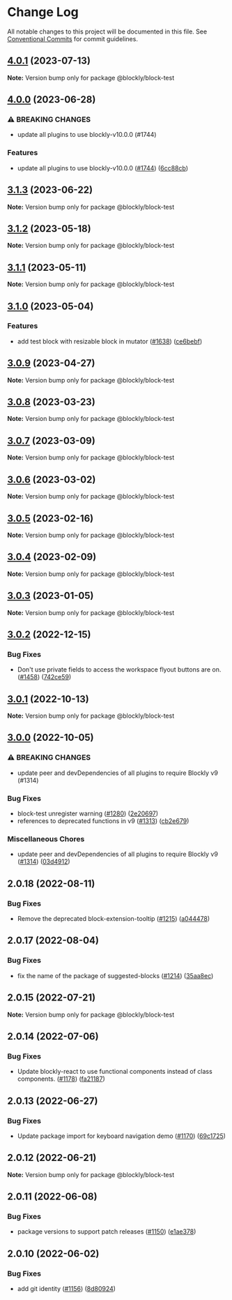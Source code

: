 # Change Log

All notable changes to this project will be documented in this file.
See [Conventional Commits](https://conventionalcommits.org) for commit guidelines.

## [4.0.1](https://github.com/google/blockly-samples/compare/@blockly/block-test@4.0.0...@blockly/block-test@4.0.1) (2023-07-13)

**Note:** Version bump only for package @blockly/block-test





## [4.0.0](https://github.com/google/blockly-samples/compare/@blockly/block-test@3.1.3...@blockly/block-test@4.0.0) (2023-06-28)


### ⚠ BREAKING CHANGES

* update all plugins to use blockly-v10.0.0 (#1744)

### Features

* update all plugins to use blockly-v10.0.0 ([#1744](https://github.com/google/blockly-samples/issues/1744)) ([6cc88cb](https://github.com/google/blockly-samples/commit/6cc88cbef39d4ad664a668d3d46eb29ba7292f9c))



## [3.1.3](https://github.com/google/blockly-samples/compare/@blockly/block-test@3.1.2...@blockly/block-test@3.1.3) (2023-06-22)

**Note:** Version bump only for package @blockly/block-test





## [3.1.2](https://github.com/google/blockly-samples/compare/@blockly/block-test@3.1.1...@blockly/block-test@3.1.2) (2023-05-18)

**Note:** Version bump only for package @blockly/block-test





## [3.1.1](https://github.com/google/blockly-samples/compare/@blockly/block-test@3.1.0...@blockly/block-test@3.1.1) (2023-05-11)

**Note:** Version bump only for package @blockly/block-test





## [3.1.0](https://github.com/google/blockly-samples/compare/@blockly/block-test@3.0.9...@blockly/block-test@3.1.0) (2023-05-04)


### Features

* add test block with resizable block in mutator ([#1638](https://github.com/google/blockly-samples/issues/1638)) ([ce6bebf](https://github.com/google/blockly-samples/commit/ce6bebfb7856950918ea1f0f48a5dce729354674))



## [3.0.9](https://github.com/google/blockly-samples/compare/@blockly/block-test@3.0.8...@blockly/block-test@3.0.9) (2023-04-27)

**Note:** Version bump only for package @blockly/block-test





## [3.0.8](https://github.com/google/blockly-samples/compare/@blockly/block-test@3.0.7...@blockly/block-test@3.0.8) (2023-03-23)

**Note:** Version bump only for package @blockly/block-test





## [3.0.7](https://github.com/google/blockly-samples/compare/@blockly/block-test@3.0.6...@blockly/block-test@3.0.7) (2023-03-09)

**Note:** Version bump only for package @blockly/block-test





## [3.0.6](https://github.com/google/blockly-samples/compare/@blockly/block-test@3.0.5...@blockly/block-test@3.0.6) (2023-03-02)

**Note:** Version bump only for package @blockly/block-test





## [3.0.5](https://github.com/google/blockly-samples/compare/@blockly/block-test@3.0.4...@blockly/block-test@3.0.5) (2023-02-16)

**Note:** Version bump only for package @blockly/block-test





## [3.0.4](https://github.com/google/blockly-samples/compare/@blockly/block-test@3.0.3...@blockly/block-test@3.0.4) (2023-02-09)

**Note:** Version bump only for package @blockly/block-test





## [3.0.3](https://github.com/google/blockly-samples/compare/@blockly/block-test@3.0.2...@blockly/block-test@3.0.3) (2023-01-05)

**Note:** Version bump only for package @blockly/block-test





## [3.0.2](https://github.com/google/blockly-samples/compare/@blockly/block-test@3.0.1...@blockly/block-test@3.0.2) (2022-12-15)


### Bug Fixes

* Don't use private fields to access the workspace flyout buttons are on. ([#1458](https://github.com/google/blockly-samples/issues/1458)) ([742ce59](https://github.com/google/blockly-samples/commit/742ce5932736a3859b0b45e34b1716d7a9b5dd81))



## [3.0.1](https://github.com/google/blockly-samples/compare/@blockly/block-test@3.0.0...@blockly/block-test@3.0.1) (2022-10-13)

**Note:** Version bump only for package @blockly/block-test





## [3.0.0](https://github.com/google/blockly-samples/compare/@blockly/block-test@2.0.18...@blockly/block-test@3.0.0) (2022-10-05)


### ⚠ BREAKING CHANGES

* update peer and devDependencies of all plugins to require Blockly v9 (#1314)

### Bug Fixes

* block-test unregister warning ([#1280](https://github.com/google/blockly-samples/issues/1280)) ([2e20697](https://github.com/google/blockly-samples/commit/2e20697f74c14410eb873a4e8c93832e8c4429b8))
* references to deprecated functions in v9 ([#1313](https://github.com/google/blockly-samples/issues/1313)) ([cb2e679](https://github.com/google/blockly-samples/commit/cb2e67987e0b62a77c26adc660cc6ade1ba67954))


### Miscellaneous Chores

* update peer and devDependencies of all plugins to require Blockly v9 ([#1314](https://github.com/google/blockly-samples/issues/1314)) ([03d4912](https://github.com/google/blockly-samples/commit/03d4912c42c8de0f30493037ccc28dddaea0f266))



## 2.0.18 (2022-08-11)


### Bug Fixes

* Remove the deprecated block-extension-tooltip ([#1215](https://github.com/google/blockly-samples/issues/1215)) ([a044478](https://github.com/google/blockly-samples/commit/a044478c86a73e3065bc866e427f175cbec6fc13))





## 2.0.17 (2022-08-04)


### Bug Fixes

* fix the name of the package of suggested-blocks ([#1214](https://github.com/google/blockly-samples/issues/1214)) ([35aa8ec](https://github.com/google/blockly-samples/commit/35aa8ec73a60a4eb5b1e80cb2fc71dcd83d05e27))





## 2.0.15 (2022-07-21)

**Note:** Version bump only for package @blockly/block-test





## 2.0.14 (2022-07-06)


### Bug Fixes

* Update blockly-react to use functional components instead of class components. ([#1178](https://github.com/google/blockly-samples/issues/1178)) ([fa21187](https://github.com/google/blockly-samples/commit/fa21187cdbe4ec3a5c69f185540dd68a98eb69d7))





## 2.0.13 (2022-06-27)


### Bug Fixes

* Update package import for keyboard navigation demo ([#1170](https://github.com/google/blockly-samples/issues/1170)) ([69c1725](https://github.com/google/blockly-samples/commit/69c1725b775279fcc397dc178935208d5f42b08c))





## 2.0.12 (2022-06-21)

**Note:** Version bump only for package @blockly/block-test





## 2.0.11 (2022-06-08)


### Bug Fixes

* package versions to support patch releases ([#1150](https://github.com/google/blockly-samples/issues/1150)) ([e1ae378](https://github.com/google/blockly-samples/commit/e1ae378d779531621c3d948566257d069002963f))





## 2.0.10 (2022-06-02)


### Bug Fixes

* add git identity ([#1156](https://github.com/google/blockly-samples/issues/1156)) ([8d80924](https://github.com/google/blockly-samples/commit/8d809243b277375beb2ce75d4e157b5e17f78193))
